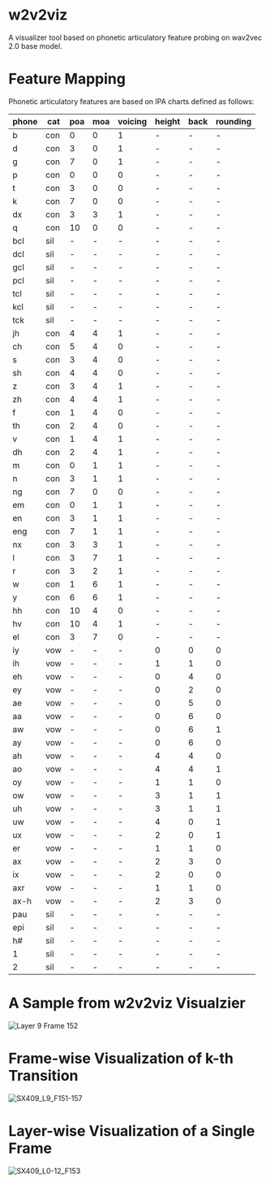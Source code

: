 # w2v2viz
A visualizer tool based on phonetic articulatory feature probing on wav2vec 2.0 base model.

# Feature Mapping
Phonetic articulatory features are based on IPA charts defined as follows:

| phone | cat | poa | moa | voicing | height | back | rounding |
|-------|-----|-----|-----|---------|--------|------|----------|
| b     | con | 0   | 0   | 1       | -      | -    | -        |
| d     | con | 3   | 0   | 1       | -      | -    | -        |
| g     | con | 7   | 0   | 1       | -      | -    | -        |
| p     | con | 0   | 0   | 0       | -      | -    | -        |
| t     | con | 3   | 0   | 0       | -      | -    | -        |
| k     | con | 7   | 0   | 0       | -      | -    | -        |
| dx    | con | 3   | 3   | 1       | -      | -    | -        |
| q     | con | 10  | 0   | 0       | -      | -    | -        |
| bcl   | sil | -   | -   | -       | -      | -    | -        |
| dcl   | sil | -   | -   | -       | -      | -    | -        |
| gcl   | sil | -   | -   | -       | -      | -    | -        |
| pcl   | sil | -   | -   | -       | -      | -    | -        |
| tcl   | sil | -   | -   | -       | -      | -    | -        |
| kcl   | sil | -   | -   | -       | -      | -    | -        |
| tck   | sil | -   | -   | -       | -      | -    | -        |
| jh    | con | 4   | 4   | 1       | -      | -    | -        |
| ch    | con | 5   | 4   | 0       | -      | -    | -        |
| s     | con | 3   | 4   | 0       | -      | -    | -        |
| sh    | con | 4   | 4   | 0       | -      | -    | -        |
| z     | con | 3   | 4   | 1       | -      | -    | -        |
| zh    | con | 4   | 4   | 1       | -      | -    | -        |
| f     | con | 1   | 4   | 0       | -      | -    | -        |
| th    | con | 2   | 4   | 0       | -      | -    | -        |
| v     | con | 1   | 4   | 1       | -      | -    | -        |
| dh    | con | 2   | 4   | 1       | -      | -    | -        |
| m     | con | 0   | 1   | 1       | -      | -    | -        |
| n     | con | 3   | 1   | 1       | -      | -    | -        |
| ng    | con | 7   | 0   | 0       | -      | -    | -        |
| em    | con | 0   | 1   | 1       | -      | -    | -        |
| en    | con | 3   | 1   | 1       | -      | -    | -        |
| eng   | con | 7   | 1   | 1       | -      | -    | -        |
| nx    | con | 3   | 3   | 1       | -      | -    | -        |
| l     | con | 3   | 7   | 1       | -      | -    | -        |
| r     | con | 3   | 2   | 1       | -      | -    | -        |
| w     | con | 1   | 6   | 1       | -      | -    | -        |
| y     | con | 6   | 6   | 1       | -      | -    | -        |
| hh    | con | 10  | 4   | 0       | -      | -    | -        |
| hv    | con | 10  | 4   | 1       | -      | -    | -        |
| el    | con | 3   | 7   | 0       | -      | -    | -        |
| iy    | vow | -   | -   | -       | 0      | 0    | 0        |
| ih    | vow | -   | -   | -       | 1      | 1    | 0        |
| eh    | vow | -   | -   | -       | 0      | 4    | 0        |
| ey    | vow | -   | -   | -       | 0      | 2    | 0        |
| ae    | vow | -   | -   | -       | 0      | 5    | 0        |
| aa    | vow | -   | -   | -       | 0      | 6    | 0        |
| aw    | vow | -   | -   | -       | 0      | 6    | 1        |
| ay    | vow | -   | -   | -       | 0      | 6    | 0        |
| ah    | vow | -   | -   | -       | 4      | 4    | 0        |
| ao    | vow | -   | -   | -       | 4      | 4    | 1        |
| oy    | vow | -   | -   | -       | 1      | 1    | 0        |
| ow    | vow | -   | -   | -       | 3      | 1    | 1        |
| uh    | vow | -   | -   | -       | 3      | 1    | 1        |
| uw    | vow | -   | -   | -       | 4      | 0    | 1        |
| ux    | vow | -   | -   | -       | 2      | 0    | 1        |
| er    | vow | -   | -   | -       | 1      | 1    | 0        |
| ax    | vow | -   | -   | -       | 2      | 3    | 0        |
| ix    | vow | -   | -   | -       | 2      | 0    | 0        |
| axr   | vow | -   | -   | -       | 1      | 1    | 0        |
| ax-h  | vow | -   | -   | -       | 2      | 3    | 0        |
| pau   | sil | -   | -   | -       | -      | -    | -        |
| epi   | sil | -   | -   | -       | -      | -    | -        |
| h#    | sil | -   | -   | -       | -      | -    | -        |
| 1     | sil | -   | -   | -       | -      | -    | -        |
| 2     | sil | -   | -   | -       | -      | -    | -        |

# A Sample from w2v2viz Visualzier
![Layer 9 Frame 152](https://github.com/erfanashams/w2v2viz/assets/SX409_L9_F153.svg)

# Frame-wise Visualization of k-th Transition
![SX409_L9_F151-157](https://github.com/erfanashams/w2v2viz/assets/SX409_L9_F151-157.svg)

# Layer-wise Visualization of a Single Frame
![SX409_L0-12_F153](https://github.com/erfanashams/w2v2viz/assets/SX409_L0-12_F153.svg)
